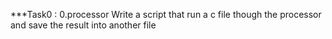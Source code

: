 ***Task0 : 0.processor
    Write a script that run a c file though the processor and save the result into another file 
